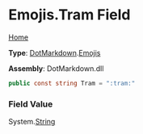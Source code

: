 # Emojis\.Tram Field

[Home](../../../README.md)

**Type**: [DotMarkdown](../../README.md)\.[Emojis](../README.md)

**Assembly**: DotMarkdown\.dll

```csharp
public const string Tram = ":tram:"
```

### Field Value

System\.[String](https://docs.microsoft.com/en-us/dotnet/api/system.string)